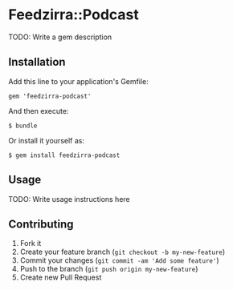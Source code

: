 # Feedzirra::Podcast

TODO: Write a gem description

## Installation

Add this line to your application's Gemfile:

    gem 'feedzirra-podcast'

And then execute:

    $ bundle

Or install it yourself as:

    $ gem install feedzirra-podcast

## Usage

TODO: Write usage instructions here

## Contributing

1. Fork it
2. Create your feature branch (`git checkout -b my-new-feature`)
3. Commit your changes (`git commit -am 'Add some feature'`)
4. Push to the branch (`git push origin my-new-feature`)
5. Create new Pull Request
